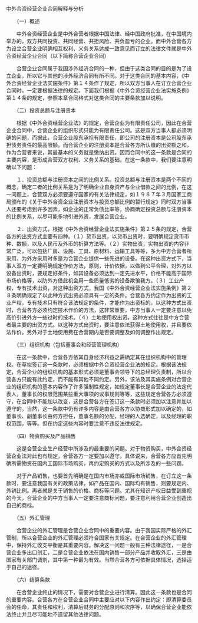 



中外合资经营企业合同解释与分析



 

　　（一）概述

　　中外合资经营企业是中外合营者根据中国法律、经中国政府批准，在中国境内举办的，双方共同投资、共同经营、共担风险、共负盈亏的企业。而中外合营各方为设立合营企业明确相互权利、义务关系达成一致意见而订立的法律文件就是中外合资经营企业合同（以下简称合营企业合同）

　　合营企业合同属于我国涉外经济合同的一种，但由于这类合同的目的是为了设立企业，所以它与其他的涉外经济合同有所不同。对于这类合同的基本内容，《中外合资经营企业法实施条件》第１４条作了规定，所以双方当事人在订立合营企业合同时，一定要根据法律的规定。下面我们根据《中外合资经营企业法实施条例》第１４条的规定，参照本章合同格式对这类合同的主要条款加以说明。

　　（二）投资总额与注册资本

　　根据《中外合资经营企业法》的规定，合营企业为有限责任公司，因此在合营企业合同中，合营企业的组织形式只能为有限责任公司。这是双方当事人都必须明确的问题，而据此，合营企业股东承担有限责任，即公司的注册资本是公司股东承担债务责任的最高限额。而合营企业的注册资本是合营各方所认缴的出资额之和，作为合营者来说，其最基本的义务就是缴纳出资。因而合同中的这一条款是合同的主要内容，是形成合营双方权利、义务关系的基础，在这一条款中，我们要注意明确以下问题：

　　１．投资总额与注册资本之间的比例关系。投资总额与注册资本是两个不同的概念，确定二者的比例关系是为了明确企业自身资产与企业借款之间的比例，在这一问题上，合营双方必须要遵守国家的有关法律规定，如１９８７年３月国家工商局颁布的《关于中外合资企业注册资本与投资总额比例的暂行规定》同时双方当事人还要考虑到许多因素，如企业的正常负债比率等，协商确定投资总额与注册资本的比例关系，以尽可能多地引进外资，发展合营企业。

　　２．出资方式，根据《中外合资经营企业法实施条件》第２５条的规定，合营各方的出资方式主要有四种。（１）货币出资，以货币出资时，要明确规定货币币种、数额，以及人民币及外币的折算方法等。（２）实物出资，实物出资的内容非常广泛，可以包括厂房、设施、工具、原材料、运输工具等等，多为中方合营者所采用，为外方采用时多是为合营企业提供一些先进的设备。在这种出资方式下，当事人双方一定要明确规定作价方法，原则，计价依据，以做到公平合理，对外方以设备出资时，要规定好条件，如其设备必须达到一定先进水平，价格不能高于国际市场价格等，以防外方借此机会用一些质量低劣的设备欺骗我方。（３）工业产权，专有技术出资，对这种出资方式，我国《中外合资经营企业法实施条例》第２８条明确规定了以此种方式出资必须具有一定的条件。合营各方约定作为出资的工业产权，专有技术只有符合该法规定的条件，才能作为出资标的。以这种方式出资时，合营各方必须约定技术作价的方法，这非常重要，中方当事人一定要注意以免高价引进外方一些过时的技术。（４）土地使用权出资，这种方式往往是中方合营者最主要的出资方式。以这种方式出资时，要注意依法获得土地使用权，并且要依法作价。另外对于土地使用费在合营期内是否要调整及如何调整作出规定。

　　（三）组织机构（包括董事会和经营管理机构）

　　在这一条款中，合营各方依其自身经济利益之需确定其在组织机构中的管理权。在草拟签订这一条款时，必须根据中外合资经营企业法的规定。根据该法规定，合营企业的组织机构的基本形式必须是董事会领导下的总经理负责制，所以合营各方只能有此约定，而不能有其他不同约定。另外，该法及其实施条例对合营企业的组织机构的基本内容作了许多强制性规定，如规定董事长是合营企业的法定代表人，董事长的权限范围某些重大事项的议事规则等等，这些规定合营各方必须遵守，在合同中不能加以改变，这是合营各方在签订这一条款时必须加以注意并加以遵守的。当然，这一条款中仍有许多内容是由合营各方以协商形式加以确定的，如董事长、副董事长由何方担任，董事名额的分配，经理的人选确定，以及经理的职权范围，等等。但在约定这些内容时要注意不违反法律规定。

　　（四）物资购买及产品销售

　　这是合营企业生产经营中所涉及的最重要的问题。对于物资购买，中外合资经营企业法对此也有规定，合营各方一定要加以遵守。具体说来，合营各方应首先明确所需物资在国内工国际市场购买，再约定购买的方式以及所涉及的一些问题。

　　对于产品销售，也要首先明确是在国内市场亦或国际市场销售，在订立这一条款时，要注意我国有关的政策法律，如产品在国内、国际均有销售，则要规定内、外销比例。再者就是关于销售的价格、商标等问题。尤其在知识产权日益受到重视的今天，合营企业的中方当事人一定要注意商标问题，要注意利用合营企业创造出自己的商标。

　　（五）外汇管理

　　合营企业的外汇管理是合营企业合同中的重要内容。由于我国实际严格的外汇管制，所以合营企业的外汇管理必须符合国家有关规定。在合营企业的外汇管理中，保持外汇收支平衡是其重要内容。解决这一问题一般有三种法律途径，一是合营企业多出口创汇，二是合营企业依法在国内销售一部分产品并收取外汇，三是由国家有关部门调剂，其中第一种最为有效。当然合营各方可依据具体情况，选择适于自己的途径。

　　（六）结算条款

　　在合营企业终止的情况下，需要对合营企业进行清算。因此这一条款也是合同的重要内容。合营各方在合营企业合同中主要应对以下内容作出约定：即清算委员会的任命，其责任和权利，清算后财务的分配原则和次序等，以确保合营企业能依法终止并且尽可能地不遗留其他法律问题。
